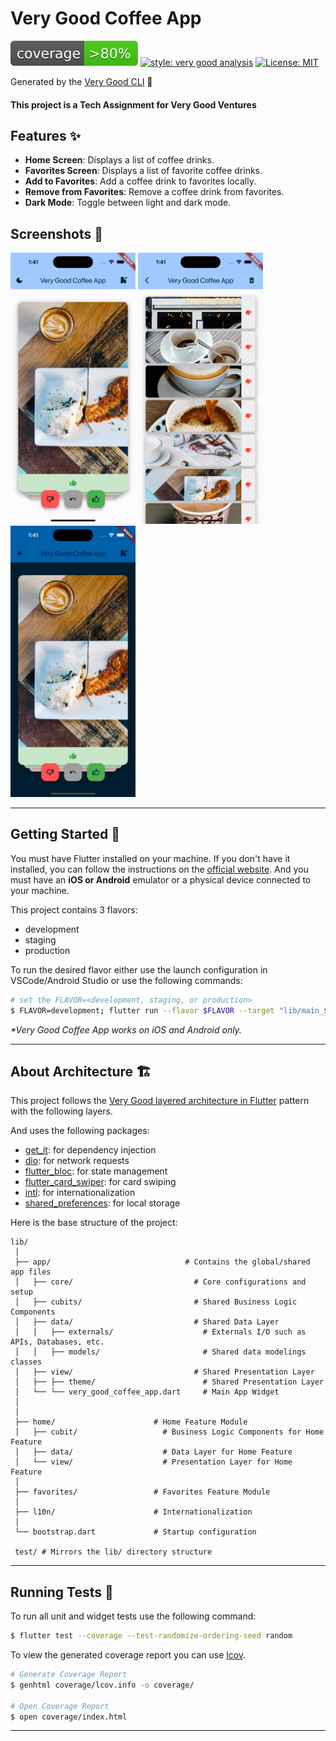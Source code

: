 # Very Good Coffee App

![coverage][coverage_badge]
[![style: very good analysis][very_good_analysis_badge]][very_good_analysis_link]
[![License: MIT][license_badge]][license_link]

Generated by the [Very Good CLI][very_good_cli_link] 🤖

#### This project is a Tech Assignment for Very Good Ventures

## Features ✨

- **Home Screen**: Displays a list of coffee drinks.
- **Favorites Screen**: Displays a list of favorite coffee drinks.
- **Add to Favorites**: Add a coffee drink to favorites locally.
- **Remove from Favorites**: Remove a coffee drink from favorites.
- **Dark Mode**: Toggle between light and dark mode.

## Screenshots 📸

<img src="assets/screenshots/home_light.png" width="200" />
<img src="assets/screenshots/favorites_light.png" width="200" />
<img src="assets/screenshots/home_dark.png" width="200" />

---

## Getting Started 🚀

You must have Flutter installed on your machine. If you don't have it installed, you can follow the instructions on the [official website](https://flutter.dev/docs/get-started/install).
And you must have an **iOS or Android** emulator or a physical device connected to your machine.

This project contains 3 flavors:

- development
- staging
- production

To run the desired flavor either use the launch configuration in VSCode/Android Studio or use the following commands:

```sh
# set the FLAVOR=<development, staging, or production>
$ FLAVOR=development; flutter run --flavor $FLAVOR --target "lib/main_$FLAVOR.dart" --dart-define=API_BASE_URL=https://coffee.alexflipnote.dev
```

_\*Very Good Coffee App works on iOS and Android only._

---

## About Architecture 🏗️

This project follows the [Very Good layered architecture in Flutter](https://verygood.ventures/blog/very-good-flutter-architecture) pattern with the following layers.

And uses the following packages:
  - [get_it](https://pub.dev/packages/get_it): for dependency injection
  - [dio](https://pub.dev/packages/dio): for network requests
  - [flutter_bloc](https://pub.dev/packages/flutter_bloc): for state management
  - [flutter_card_swiper](https://pub.dev/packages/flutter_card_swiper): for card swiping
  - [intl](https://pub.dev/packages/intl): for internationalization
  - [shared_preferences](https://pub.dev/packages/shared_preferences): for local storage

Here is the base structure of the project:

```
lib/
 │
 ├── app/                              # Contains the global/shared app files
 │   ├── core/                           # Core configurations and setup
 │   ├── cubits/                         # Shared Business Logic Components
 │   ├── data/                           # Shared Data Layer
 │   │   ├── externals/                    # Externals I/O such as APIs, Databases, etc.
 │   │   ├── models/                       # Shared data modelings classes
 │   ├── view/                           # Shared Presentation Layer
 │   ├── ├── theme/                        # Shared Presentation Layer
 │   └── └── very_good_coffee_app.dart     # Main App Widget
 │
 │
 ├── home/                      # Home Feature Module
 │   ├── cubit/                   # Business Logic Components for Home Feature
 │   ├── data/                    # Data Layer for Home Feature
 │   └── view/                    # Presentation Layer for Home Feature
 │
 ├── favorites/                 # Favorites Feature Module
 │
 ├── l10n/                      # Internationalization
 │
 └── bootstrap.dart             # Startup configuration

 test/ # Mirrors the lib/ directory structure
```

---

## Running Tests 🧪

To run all unit and widget tests use the following command:

```sh
$ flutter test --coverage --test-randomize-ordering-seed random
```

To view the generated coverage report you can use [lcov](https://github.com/linux-test-project/lcov).

```sh
# Generate Coverage Report
$ genhtml coverage/lcov.info -o coverage/

# Open Coverage Report
$ open coverage/index.html
```

---

[coverage_badge]: coverage_badge.svg
[flutter_localizations_link]: https://api.flutter.dev/flutter/flutter_localizations/flutter_localizations-library.html
[internationalization_link]: https://flutter.dev/docs/development/accessibility-and-localization/internationalization
[license_badge]: https://img.shields.io/badge/license-MIT-blue.svg
[license_link]: https://opensource.org/licenses/MIT
[very_good_analysis_badge]: https://img.shields.io/badge/style-very_good_analysis-B22C89.svg
[very_good_analysis_link]: https://pub.dev/packages/very_good_analysis
[very_good_cli_link]: https://github.com/VeryGoodOpenSource/very_good_cli
